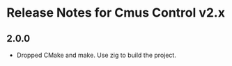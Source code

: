 # Release Notes for Cmus Control v2.x

## 2.0.0

- Dropped CMake and make. Use zig to build the project. 
